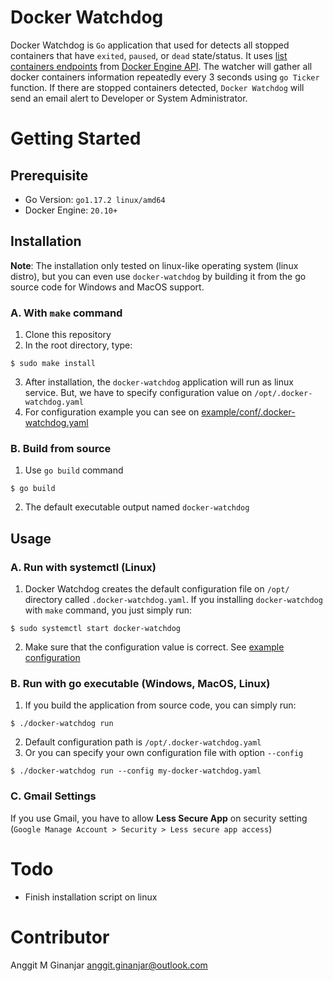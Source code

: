 # Docker Watchdog

Docker Watchdog is `Go` application that used for detects all stopped containers that have `exited`, `paused`, or `dead` state/status.
It uses [list containers endpoints](https://docs.docker.com/engine/api/v1.41/#operation/ContainerList) from
[Docker Engine API](https://docs.docker.com/engine/api/v1.41/#).
The watcher will gather all docker containers information repeatedly every 3 seconds using `go Ticker` function.
If there are stopped containers detected, `Docker Watchdog` will send an email alert to Developer or System Administrator.

# Getting Started

## Prerequisite
* Go Version: `go1.17.2 linux/amd64`
* Docker Engine: `20.10+`

## Installation

**Note**: The installation only tested on linux-like operating system (linux distro), but you can even use `docker-watchdog` by building it from the go source code for Windows and MacOS support.

### A. With `make` command
1. Clone this repository
2. In the root directory, type:

```
$ sudo make install
```

3. After installation, the `docker-watchdog` application will run as linux service. But, we have to specify configuration value
on `/opt/.docker-watchdog.yaml`
4. For configuration example you can see on [example/conf/.docker-watchdog.yaml](./example/conf/.docker-watchdog.example.yaml)

### B. Build from source
1. Use `go build` command

```
$ go build
```

2. The default executable output named `docker-watchdog`

## Usage

### A. Run with systemctl (Linux)
1. Docker Watchdog creates the default configuration file on `/opt/` directory called `.docker-watchdog.yaml`.
If you installing `docker-watchdog` with `make` command, you just simply run:

```
$ sudo systemctl start docker-watchdog
```

2. Make sure that the configuration value is correct. See [example configuration](./example/conf/.docker-watchdog.example.yaml)

### B. Run with go executable (Windows, MacOS, Linux)

1. If you build the application from source code, you can simply run:

```
$ ./docker-watchdog run
```

2. Default configuration path is `/opt/.docker-watchdog.yaml`
3. Or you can specify your own configuration file with option `--config` 

```
$ ./docker-watchdog run --config my-docker-watchdog.yaml
```

### C. Gmail Settings

If you use Gmail, you have to allow **Less Secure App** on security setting (`Google Manage Account > Security > Less secure app access`)

# Todo

* Finish installation script on linux

# Contributor

Anggit M Ginanjar <anggit.ginanjar@outlook.com>
